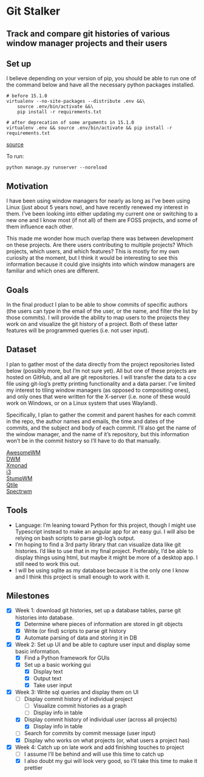# Git Stalker

## Track and compare git histories of various window manager projects and their users

## Set up

I believe depending on your version of pip, you should be able to run one of the command
below and have all the necessary python packages installed.

```
# before 15.1.0
virtualenv --no-site-packages --distribute .env &&\
    source .env/bin/activate &&\
    pip install -r requirements.txt
```


```
# after deprecation of some arguments in 15.1.0
virtualenv .env && source .env/bin/activate && pip install -r requirements.txt
```

[source](https://stackoverflow.com/a/12657803)


To run:
```
python manage.py runserver --noreload
```



## Motivation

I have been using window managers for nearly as long as I’ve been using Linux (just about 5 years now), and have recently renewed my interest in them.  I’ve been looking into either updating my current one or switching to a new one and I know most (if not all) of them are FOSS projects, and some of them influence each other.	

This made me wonder how much overlap there was between development on these projects.  Are there users contributing to multiple projects?  Which projects, which users, and which features?  This is mostly for my own curiosity at the moment, but I think it would be interesting to see this information because it could give insights into which window managers are familiar and which ones are different.


## Goals

In the final product I plan to be able to show commits of specific authors (the users can type in the email of the user, or the name, and filter the list by those commits).  I will provide the ability to map users to the projects they work on and visualize the git history of a project.  Both of these latter features will be programmed queries (i.e. not user input).


## Dataset

I plan to gather most of the data directly from the project repositories listed below (possibly more, but I’m not sure yet).  All but one of these projects are hosted on GitHub, and all are git repositories.  I will transfer the data to a csv file using git-log’s pretty printing functionality and a data parser.  I’ve limited my interest to tiling window managers (as opposed to compositing ones), and only ones that were written for the X-server (i.e. none of these would work on Windows, or on a Linux system that uses Wayland).

Specifically, I plan to gather the commit and parent hashes for each commit in the repo, the author names and emails, the time and dates of the commits, and the subject and body of each commit. I’ll also get the name of the window manager, and the name of it’s repository, but this information won’t be in the commit history so I’ll have to do that manually.

[AwesomeWM](https://github.com/awesomeWM/awesome) \
[DWM](https://git.suckless.org/dwm/) \
[Xmonad](https://github.com/xmonad/xmonad) \
[i3](https://github.com/i3/i3) \
[StumpWM](https://github.com/stumpwm/stumpwm) \
[Qtile](https://github.com/qtile/qtile) \
[Spectrwm](https://github.com/conformal/spectrwm)


## Tools

 - Language: I’m leaning toward Python for this project, though I might use Typescript instead to make an angular app for an easy gui.  I will also be relying on bash scripts to parse git-log’s output.
 - I’m hoping to find a 3rd party library that can visualize data like git histories.  I’d like to use that in my final project.  Preferably, I’d be able to display things using html, but maybe it might be more of a desktop app.  I still need to work this out.  
 - I will be using sqlite as my database because it is the only one I know and I think this project is small enough to work with it.


## Milestones
- [x] Week 1: download git histories, set up a database tables, parse git histories into database.
  - [x] Determine where pieces of information are stored in git objects
  - [x] Write (or find) scripts to parse git history
  - [x] Automate parsing of data and storing it in DB
- [x] Week 2: Set up UI and be able to capture user input and display some basic information.
  - [x] Find a Python framework for GUIs
  - [x] Set up a basic working gui
    - [x] Display text
    - [x] Output text
    - [x] Take user input
- [x] Week 3: Write sql queries and display them on UI
  - [ ] Display commit history of individual project
    - [ ] Visualize commit histories as a graph
    - [ ] Display info in table
  - [x] Display commit history of individual user (across all projects)
    - [x] Display info in table
  - [ ] Search for commits by commit message (user input)
  - [x] Display who works on what projects (or, what users a project has)
- [x] Week 4: Catch up on late work and add finishing touches to project
  - [ ] I assume I’ll be behind and will use this time to catch up
  - [x] I also doubt my gui will look very good, so I’ll take this time to make it prettier